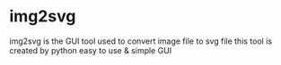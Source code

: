 # img2svg
img2svg is the GUI tool used to convert image file to svg file 
this tool is created by python 
easy to use & simple GUI
